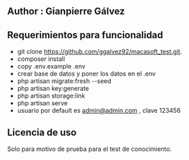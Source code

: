 ## Author : Gianpierre Gálvez

## Requerimientos para funcionalidad
- git clone https://github.com/ggalvez92/macasoft_test.git.
- composer install
- copy .env.example .env
- crear base de datos y poner los datos en el .env
- php artisan migrate:fresh --seed
- php artisan key:generate
- php artisan storage:link
- php artisan serve
- usuario por default es admin@admin.com , clave 123456


## Licencia de uso 

Solo para motivo de prueba para el test de conocimiento.
